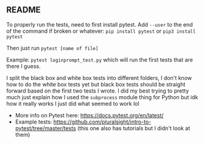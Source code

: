 ## README
To properly run the tests, need to first install pytest. Add `--user` to the end of the command if broken or whatever:
`pip install pytest` or `pip3 install pytest`

Then just run `pytest [name of file]`

Example: `pytest loginprompt_test.py` which will run the first tests that are there I guess.

I split the black box and white box tests into different folders, I don't know how to do the white box tests yet but black box tests should be straight forward based on the first two tests I wrote. I did my best trying to pretty much just explain how I used the `subprocess` module thing for Python but idk how it really works I just did what seemed to work lol

- More info on Pytest here: https://docs.pytest.org/en/latest/
- Example tests: https://github.com/pluralsight/intro-to-pytest/tree/master/tests (this one also has tutorials but I didn't look at them)